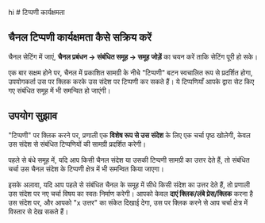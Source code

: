 hi
          # टिप्पणी कार्यक्षमता

## चैनल टिप्पणी कार्यक्षमता कैसे सक्रिय करें

चैनल सेटिंग में जाएं, **चैनल प्रबंधन → संबंधित समूह → समूह जोड़ें** का चयन करें ताकि सेटिंग पूरी हो सके।

एक बार सक्षम होने पर, चैनल में प्रकाशित सामग्री के नीचे "टिप्पणी" बटन स्वचालित रूप से प्रदर्शित होगा, उपयोगकर्ता उस पर क्लिक करके उस संदेश पर टिप्पणी कर सकते हैं। ये टिप्पणियाँ आपके द्वारा सेट किए गए संबंधित समूह में भी समन्वित हो जाएंगी।

## उपयोग सुझाव

"टिप्पणी" पर क्लिक करने पर, प्रणाली एक **विशेष रूप से उस संदेश** के लिए एक चर्चा पृष्ठ खोलेगी, केवल उस संदेश से संबंधित टिप्पणियों की सामग्री प्रदर्शित करेगी।

पहले से बंधे समूह में, यदि आप किसी चैनल संदेश या उसकी टिप्पणी सामग्री का उत्तर देते हैं, तो संबंधित चर्चा उस चैनल संदेश के टिप्पणी क्षेत्र में भी समन्वित किया जाएगा।

इसके अलावा, यदि आप पहले से संबंधित चैनल के समूह में सीधे किसी संदेश का उत्तर देते हैं, तो प्रणाली उस संदेश पर नए चर्चा विषय का स्वतः निर्माण करेगी। आपको केवल **दाएं क्लिक/लंबे प्रेस/क्लिक** करना है उस संदेश पर, और आपको "x उत्तर" का संकेत दिखाई देगा, उस पर क्लिक करने से आप चर्चा क्षेत्र में विस्तार से देख सकते हैं।